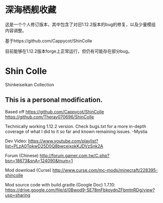 深海栖舰收藏
==========
这是一个个人修订版本，其中包含了对旧1.12.2版本的bug的修复，以及少量模组内容调整。

基于https://github.com/Cappycot/ShinColle

目前能够在1.12.2版本forge上正常运行，但仍有可能存在部分bug。



Shin Colle
==========
Shinkeiseikan Collection

This is a personal modification.
--------------------------------------------------------------

Based off https://github.com/Cappycot/ShinColle https://github.com/Theray070696/ShinColle

Technically working 1.12.2 version. Check bugs.txt for a more in-depth coverage of what I did to it so far and known remaining issues. -Mystia

Dev Video:
https://www.youtube.com/playlist?list=PLzA0TpkwD25D0Q8bwcejxokKJDVzSnk2A

Forum (Chinese)
http://forum.gamer.com.tw/C.php?bsn=18673&snA=124090&tnum=1

Mod download (Curse)
http://www.curse.com/mc-mods/minecraft/228395-shincolle

Mod source code with build.gradle (Google Doc)
1.7.10:
https://drive.google.com/file/d/0Bwod9-SE78mFbkoydnZFbmtnRDg/view?usp=sharing

